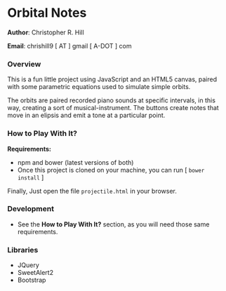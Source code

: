 # Orbital Notes

**Author**: Christopher R. Hill

**Email**: chrishill9 [ AT ] gmail [ A-DOT ] com

### Overview
This is a fun little project using JavaScript and an HTML5 canvas, paired with some parametric equations
used to simulate simple orbits. 

The orbits are paired recorded piano sounds at specific intervals, in this way, creating a sort of musical-instrument.
The buttons create notes that move in an elipsis and emit a tone at a particular point.

### How to Play With It?
**Requirements:**
* npm and bower (latest versions of both)
* Once this project is cloned on your machine, you can run [ `bower install` ]

Finally, Just open the file `projectile.html` in your browser.

### Development
* See the **How to Play With It?** section, as you will need those same requirements.



### Libraries 
* JQuery 
* SweetAlert2
* Bootstrap 





